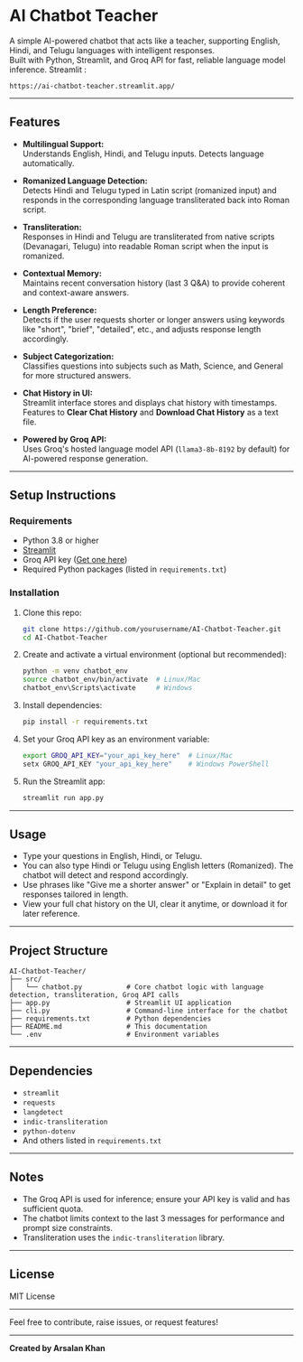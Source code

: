 
# AI Chatbot Teacher

A simple AI-powered chatbot that acts like a teacher, supporting English, Hindi, and Telugu languages with intelligent responses.  
Built with Python, Streamlit, and Groq API for fast, reliable language model inference.
Streamlit : 
```
https://ai-chatbot-teacher.streamlit.app/ 
```

---

## Features

- **Multilingual Support:**  
  Understands English, Hindi, and Telugu inputs. Detects language automatically.

- **Romanized Language Detection:**  
  Detects Hindi and Telugu typed in Latin script (romanized input) and responds in the corresponding language transliterated back into Roman script.

- **Transliteration:**  
  Responses in Hindi and Telugu are transliterated from native scripts (Devanagari, Telugu) into readable Roman script when the input is romanized.

- **Contextual Memory:**  
  Maintains recent conversation history (last 3 Q&A) to provide coherent and context-aware answers.

- **Length Preference:**  
  Detects if the user requests shorter or longer answers using keywords like "short", "brief", "detailed", etc., and adjusts response length accordingly.

- **Subject Categorization:**  
  Classifies questions into subjects such as Math, Science, and General for more structured answers.

- **Chat History in UI:**  
  Streamlit interface stores and displays chat history with timestamps.  
  Features to **Clear Chat History** and **Download Chat History** as a text file.

- **Powered by Groq API:**  
  Uses Groq's hosted language model API (`llama3-8b-8192` by default) for AI-powered response generation.  

---

## Setup Instructions

### Requirements

- Python 3.8 or higher  
- [Streamlit](https://streamlit.io/)  
- Groq API key ([Get one here](https://www.groq.com/))  
- Required Python packages (listed in `requirements.txt`)

### Installation

1. Clone this repo:  
   ```bash
   git clone https://github.com/yourusername/AI-Chatbot-Teacher.git
   cd AI-Chatbot-Teacher
   ```

2. Create and activate a virtual environment (optional but recommended):  
   ```bash
   python -m venv chatbot_env
   source chatbot_env/bin/activate  # Linux/Mac
   chatbot_env\Scripts\activate     # Windows
   ```

3. Install dependencies:  
   ```bash
   pip install -r requirements.txt
   ```

4. Set your Groq API key as an environment variable:  
   ```bash
   export GROQ_API_KEY="your_api_key_here"  # Linux/Mac
   setx GROQ_API_KEY "your_api_key_here"    # Windows PowerShell
   ```

5. Run the Streamlit app:  
   ```bash
   streamlit run app.py
   ```

---

## Usage

- Type your questions in English, Hindi, or Telugu.  
- You can also type Hindi or Telugu using English letters (Romanized). The chatbot will detect and respond accordingly.  
- Use phrases like "Give me a shorter answer" or "Explain in detail" to get responses tailored in length.  
- View your full chat history on the UI, clear it anytime, or download it for later reference.

---

## Project Structure

```
AI-Chatbot-Teacher/
├── src/
│   └── chatbot.py           # Core chatbot logic with language detection, transliteration, Groq API calls
├── app.py                   # Streamlit UI application
├── cli.py                   # Command-line interface for the chatbot
├── requirements.txt         # Python dependencies
├── README.md                # This documentation
└── .env                     # Environment variables

```

---

## Dependencies

- `streamlit`  
- `requests`  
- `langdetect`  
- `indic-transliteration`  
- `python-dotenv`  
- And others listed in `requirements.txt`

---

## Notes

- The Groq API is used for inference; ensure your API key is valid and has sufficient quota.  
- The chatbot limits context to the last 3 messages for performance and prompt size constraints.  
- Transliteration uses the `indic-transliteration` library.

---

## License

MIT License

---

Feel free to contribute, raise issues, or request features!

---

**Created by Arsalan Khan**
